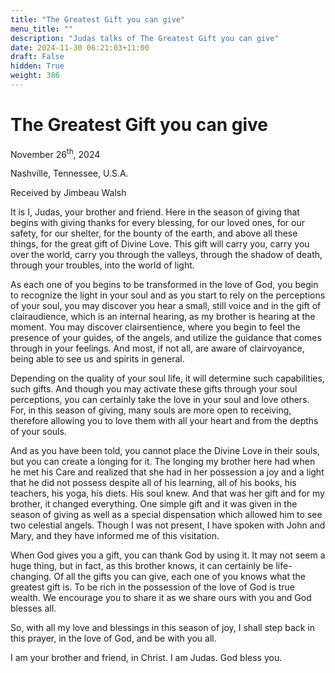 ```yaml
---
title: "The Greatest Gift you can give"
menu_title: ""
description: "Judas talks of The Greatest Gift you can give"
date: 2024-11-30 06:21:03+11:00
draft: False
hidden: True
weight: 386
---
```

# The Greatest Gift you can give

November 26<sup>th</sup>, 2024

Nashville, Tennessee, U.S.A.

Received by Jimbeau Walsh  

It is I, Judas, your brother and friend. Here in the season of giving that begins with giving thanks for every blessing, for our loved ones, for our safety, for our shelter, for the bounty of the earth, and above all these things, for the great gift of Divine Love. This gift will carry you, carry you over the world, carry you through the valleys, through the shadow of death, through your troubles, into the world of light. 

As each one of you begins to be transformed in the love of God, you begin to recognize the light in your soul and as you start to rely on the perceptions of your soul, you may discover you hear a small, still voice and in the gift of clairaudience, which is an internal hearing, as my brother is hearing at the moment. You may discover clairsentience, where you begin to feel the presence of your guides, of the angels, and utilize the guidance that comes through in your feelings. And most, if not all, are aware of clairvoyance, being able to see us and spirits in general. 

Depending on the quality of your soul life, it will determine such capabilities, such gifts. And though you may activate these gifts through your soul perceptions, you can certainly take the love in your soul and love others. For, in this season of giving, many souls are more open to receiving, therefore allowing you to love them with all your heart and from the depths of your souls. 
   
And as you have been told, you cannot place the Divine Love in their souls, but you can create a longing for it. The longing my brother here had when he met his Care and realized that she had in her possession a joy and a light that he did not possess despite all of his learning, all of his books, his teachers, his yoga, his diets. His soul knew. And that was her gift and for my brother, it changed everything. One simple gift and it was given in the season of giving as well as a special dispensation which allowed him to see two celestial angels. Though I was not present, I have spoken with John and Mary, and they have informed me of this visitation. 
     
When God gives you a gift, you can thank God by using it. It may not seem a huge thing, but in fact, as this brother knows, it can certainly be life-changing. Of all the gifts you can give, each one of you knows what the greatest gift is. To be rich in the possession of the love of God is true wealth. We encourage you to share it as we share ours with you and God blesses all. 
    
So, with all my love and blessings in this season of joy, I shall step back in this prayer, in the love of God, and be with you all. 
   
I am your brother and friend, in Christ. I am Judas. God bless you.